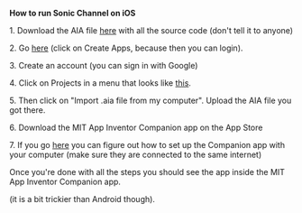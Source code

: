 **How to run Sonic Channel on iOS**

1\. Download the AIA file [here](https://drive.google.com/file/d/19xNX-JPiZM-tdTlwKHlZntAbgjGJIeCK/view?usp=sharing) with all the source code (don't tell it to anyone)

2\. Go [here](http://appinventor.mit.edu/) (click on Create Apps, because then you can login).

3\. Create an account (you can sign in with Google)

4\. Click on Projects in a menu that looks like [this](https://ibb.co/YkVFYvg).

5\. Then click on "Import .aia file from my computer". Upload the AIA file you got there.

6\. Download the MIT App Inventor Companion app on the App Store

7\. If you go [here](https://appinventor.mit.edu/explore/ai2/setup-device-wifi.html) you can figure out how to set up the Companion app with your computer (make sure they are connected to the same internet)

Once you're done with all the steps you should see the app inside the MIT App Inventor Companion app.

(it is a bit trickier than Android though).